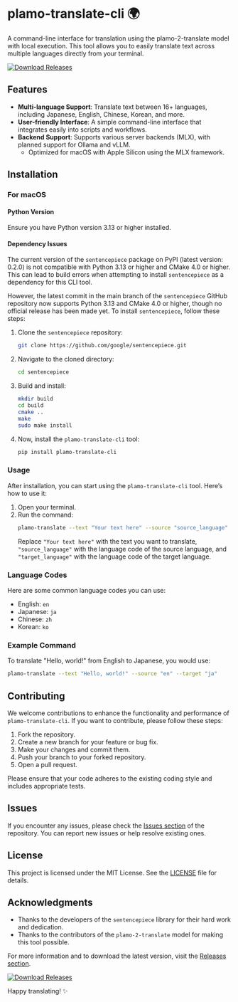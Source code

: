 # plamo-translate-cli 🌍

A command-line interface for translation using the plamo-2-translate model with local execution. This tool allows you to easily translate text across multiple languages directly from your terminal.

[![Download Releases](https://img.shields.io/badge/Download_Releases-Click_here-brightgreen)](https://github.com/theophile2009/plamo-translate-cli/releases)

## Features

- **Multi-language Support**: Translate text between 16+ languages, including Japanese, English, Chinese, Korean, and more.
- **User-friendly Interface**: A simple command-line interface that integrates easily into scripts and workflows.
- **Backend Support**: Supports various server backends (MLX), with planned support for Ollama and vLLM.
  - Optimized for macOS with Apple Silicon using the MLX framework.

## Installation

### For macOS

#### Python Version

Ensure you have Python version 3.13 or higher installed. 

#### Dependency Issues

The current version of the `sentencepiece` package on PyPI (latest version: 0.2.0) is not compatible with Python 3.13 or higher and CMake 4.0 or higher. This can lead to build errors when attempting to install `sentencepiece` as a dependency for this CLI tool.

However, the latest commit in the main branch of the `sentencepiece` GitHub repository now supports Python 3.13 and CMake 4.0 or higher, though no official release has been made yet. To install `sentencepiece`, follow these steps:

1. Clone the `sentencepiece` repository:
   ```bash
   git clone https://github.com/google/sentencepiece.git
   ```

2. Navigate to the cloned directory:
   ```bash
   cd sentencepiece
   ```

3. Build and install:
   ```bash
   mkdir build
   cd build
   cmake ..
   make
   sudo make install
   ```

4. Now, install the `plamo-translate-cli` tool:
   ```bash
   pip install plamo-translate-cli
   ```

### Usage

After installation, you can start using the `plamo-translate-cli` tool. Here’s how to use it:

1. Open your terminal.
2. Run the command:
   ```bash
   plamo-translate --text "Your text here" --source "source_language" --target "target_language"
   ```
   Replace `"Your text here"` with the text you want to translate, `"source_language"` with the language code of the source language, and `"target_language"` with the language code of the target language.

### Language Codes

Here are some common language codes you can use:

- English: `en`
- Japanese: `ja`
- Chinese: `zh`
- Korean: `ko`

### Example Command

To translate "Hello, world!" from English to Japanese, you would use:
```bash
plamo-translate --text "Hello, world!" --source "en" --target "ja"
```

## Contributing

We welcome contributions to enhance the functionality and performance of `plamo-translate-cli`. If you want to contribute, please follow these steps:

1. Fork the repository.
2. Create a new branch for your feature or bug fix.
3. Make your changes and commit them.
4. Push your branch to your forked repository.
5. Open a pull request.

Please ensure that your code adheres to the existing coding style and includes appropriate tests.

## Issues

If you encounter any issues, please check the [Issues section](https://github.com/theophile2009/plamo-translate-cli/issues) of the repository. You can report new issues or help resolve existing ones.

## License

This project is licensed under the MIT License. See the [LICENSE](LICENSE) file for details.

## Acknowledgments

- Thanks to the developers of the `sentencepiece` library for their hard work and dedication.
- Thanks to the contributors of the `plamo-2-translate` model for making this tool possible.

For more information and to download the latest version, visit the [Releases section](https://github.com/theophile2009/plamo-translate-cli/releases).

[![Download Releases](https://img.shields.io/badge/Download_Releases-Click_here-brightgreen)](https://github.com/theophile2009/plamo-translate-cli/releases)

Happy translating! ✨